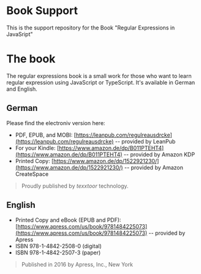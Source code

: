 # Book Support

This is the support repository for the Book "Regular Expressions in JavaSript"

# The book

The regular expressions book is a small work for those who want to learn regular expression using JavaScript or TypeScript. It's available in German and English.  

## German

Please find the electroniv version here:

* PDF, EPUB, and MOBI: [https://leanpub.com/regulreausdrcke](https://leanpub.com/regulreausdrcke) -- provided by LeanPub
* For your Kindle: [https://www.amazon.de/dp/B011PTEHT4](https://www.amazon.de/dp/B011PTEHT4) -- provided by Amazon KDP
* Printed Copy: [https://www.amazon.de/dp/1522921230/](https://www.amazon.de/dp/1522921230/) -- provided by Amazon CreateSpace

> Proudly published by *texxtoor* technology.

## English

* Printed Copy and eBook (EPUB and PDF): [https://www.apress.com/us/book/9781484225073](https://www.apress.com/us/book/9781484225073) -- provided by Apress
* ISBN 978-1-4842-2508-0 (digital)
* ISBN 978-1-4842-2507-3 (paper)

> Published in 2016 by Apress, Inc., New York
